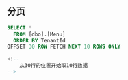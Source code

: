 ## 分页

```sql
SELECT *
  FROM [dbo].[Menu]
  ORDER BY TenantId			
OFFSET 30 ROW FETCH NEXT 10 ROWS ONLY

<!-- 
	从30行的位置开始取10行数据
-->
```







